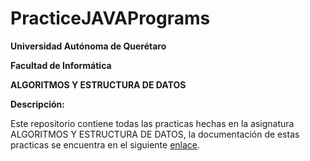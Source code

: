 # PracticeJAVAPrograms
**Universidad Autónoma de Querétaro**

**Facultad de Informática**

**ALGORITMOS Y ESTRUCTURA DE DATOS**

**Descripción:**

Este repositorio contiene todas las practicas hechas en la asignatura ALGORITMOS Y ESTRUCTURA DE DATOS, la documentación de estas practicas se encuentra en el siguiente [enlace](https://drive.google.com/drive/folders/1q-22Jk-ADccIAvIZb9JVPcfv3tAQHpfP?usp=sharing).
